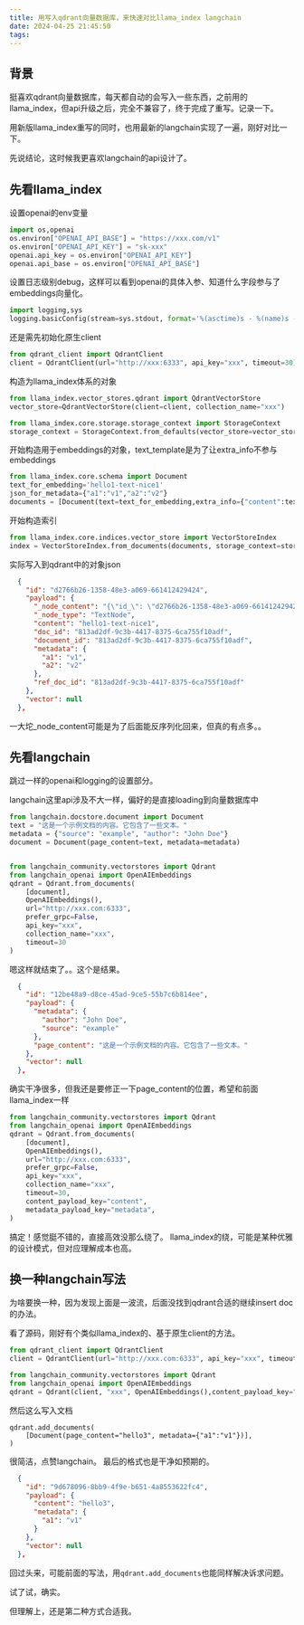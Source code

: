 ```yaml
---
title: 用写入qdrant向量数据库，来快速对比llama_index langchain
date: 2024-04-25 21:45:50
tags:
---
```


## 背景

挺喜欢qdrant向量数据库，每天都自动的会写入一些东西，之前用的llama_index，但api升级之后，完全不兼容了，终于完成了重写。记录一下。

用新版llama_index重写的同时，也用最新的langchain实现了一遍，刚好对比一下。

先说结论，这时候我更喜欢langchain的api设计了。

## 先看llama_index

设置openai的env变量

```python
import os,openai
os.environ["OPENAI_API_BASE"] = "https://xxx.com/v1"
os.environ["OPENAI_API_KEY"] = "sk-xxx"
openai.api_key = os.environ["OPENAI_API_KEY"]
openai.api_base = os.environ["OPENAI_API_BASE"] 
```

设置日志级别debug，这样可以看到openai的具体入参、知道什么字段参与了embeddings向量化。

```python
import logging,sys
logging.basicConfig(stream=sys.stdout, format='%(asctime)s - %(name)s - %(levelname)s - %(message)s', level=logging.INFO)
```

还是需先初始化原生client

```python
from qdrant_client import QdrantClient
client = QdrantClient(url="http://xxx:6333", api_key="xxx", timeout=30)
```

构造为llama_index体系的对象

```python
from llama_index.vector_stores.qdrant import QdrantVectorStore
vector_store=QdrantVectorStore(client=client, collection_name="xxx")

from llama_index.core.storage.storage_context import StorageContext
storage_context = StorageContext.from_defaults(vector_store=vector_store)
```

开始构造用于embeddings的对象，text_template是为了让extra_info不参与embeddings

```python
from llama_index.core.schema import Document
text_for_embedding='hello1-text-nice1'
json_for_metadata={"a1":"v1","a2":"v2"}
documents = [Document(text=text_for_embedding,extra_info={"content":text_for_embedding,"metadata":json_for_metadata},text_template='{content}')]
```

开始构造索引

```python
from llama_index.core.indices.vector_store import VectorStoreIndex
index = VectorStoreIndex.from_documents(documents, storage_context=storage_context)
```

实际写入到qdrant中的对象json

```json
  {
    "id": "d2766b26-1358-48e3-a069-661412429424",
    "payload": {
      "_node_content": "{\"id_\": \"d2766b26-1358-48e3-a069-661412429424\", \"embedding\": null, \"metadata\": {\"content\": \"hello1-text-nice1\", \"metadata\": {\"a1\": \"v1\", \"a2\": \"v2\"}}, \"excluded_embed_metadata_keys\": [], \"excluded_llm_metadata_keys\": [], \"relationships\": {\"1\": {\"node_id\": \"813ad2df-9c3b-4417-8375-6ca755f10adf\", \"node_type\": \"4\", \"metadata\": {\"content\": \"hello1-text-nice1\", \"metadata\": {\"a1\": \"v1\", \"a2\": \"v2\"}}, \"hash\": \"d4817e367ecf40e9cc146f9cff6217e369fcbc61a9a1b20286419598f6db13ba\", \"class_name\": \"RelatedNodeInfo\"}}, \"text\": \"hello1-text-nice1\", \"start_char_idx\": 0, \"end_char_idx\": 17, \"text_template\": \"{content}\", \"metadata_template\": \"{key}: {value}\", \"metadata_seperator\": \"\\n\", \"class_name\": \"TextNode\"}",
      "_node_type": "TextNode",
      "content": "hello1-text-nice1",
      "doc_id": "813ad2df-9c3b-4417-8375-6ca755f10adf",
      "document_id": "813ad2df-9c3b-4417-8375-6ca755f10adf",
      "metadata": {
        "a1": "v1",
        "a2": "v2"
      },
      "ref_doc_id": "813ad2df-9c3b-4417-8375-6ca755f10adf"
    },
    "vector": null
  },
```

一大坨_node_content可能是为了后面能反序列化回来，但真的有点多。。


## 先看langchain

跳过一样的openai和logging的设置部分。

langchain这里api涉及不大一样，偏好的是直接loading到向量数据库中

```python
from langchain.docstore.document import Document
text = "这是一个示例文档的内容。它包含了一些文本。"
metadata = {"source": "example", "author": "John Doe"}
document = Document(page_content=text, metadata=metadata)


from langchain_community.vectorstores import Qdrant
from langchain_openai import OpenAIEmbeddings
qdrant = Qdrant.from_documents(
    [document],
    OpenAIEmbeddings(),
    url="http://xxx.com:6333",
    prefer_grpc=False,
    api_key="xxx",
    collection_name="xxx",
    timeout=30
)
```

嗯这样就结束了。。这个是结果。

```json
  {
    "id": "12be48a9-d8ce-45ad-9ce5-55b7c6b814ee",
    "payload": {
      "metadata": {
        "author": "John Doe",
        "source": "example"
      },
      "page_content": "这是一个示例文档的内容。它包含了一些文本。"
    },
    "vector": null
  },
```

确实干净很多，但我还是要修正一下page_content的位置，希望和前面llama_index一样

```python
from langchain_community.vectorstores import Qdrant
from langchain_openai import OpenAIEmbeddings
qdrant = Qdrant.from_documents(
    [document],
    OpenAIEmbeddings(),
    url="http://xxx.com:6333",
    prefer_grpc=False,
    api_key="xxx",
    collection_name="xxx",
    timeout=30,
    content_payload_key="content",
    metadata_payload_key="metadata",
)
```

搞定！感觉脡不错的，直接高效没那么绕了。
llama_index的绕，可能是某种优雅的设计模式，但对应理解成本也高。


## 换一种langchain写法

为啥要换一种，因为发现上面是一波流，后面没找到qdrant合适的继续insert doc的办法。

看了源码，刚好有个类似llama_index的、基于原生client的方法。

```python
from qdrant_client import QdrantClient
client = QdrantClient(url="http://xxx.com:6333", api_key="xxx", timeout=30)

from langchain_community.vectorstores import Qdrant
from langchain_openai import OpenAIEmbeddings
qdrant = Qdrant(client, "xxx", OpenAIEmbeddings(),content_payload_key="content")
```

然后这么写入文档

```
qdrant.add_documents(
    [Document(page_content="hello3", metadata={"a1":"v1"})],
)
```

很简洁，点赞langchain。
最后的格式也是干净如预期的。

```json
  {
    "id": "9d678096-8bb9-4f9e-b651-4a8553622fc4",
    "payload": {
      "content": "hello3",
      "metadata": {
        "a1": "v1"
      }
    },
    "vector": null
  },
```

回过头来，可能前面的写法，用`qdrant.add_documents`也能同样解决诉求问题。

试了试，确实。

但理解上，还是第二种方式合适我。